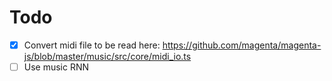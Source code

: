 # Todo

- [x] Convert midi file to be read here: https://github.com/magenta/magenta-js/blob/master/music/src/core/midi_io.ts
- [ ] Use music RNN